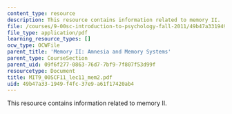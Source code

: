 ```yaml
---
content_type: resource
description: This resource contains information related to memory II.
file: /courses/9-00sc-introduction-to-psychology-fall-2011/49b47a331949f4fc37e9a61f17420ab4_MIT9_00SCF11_lec11_mem2.pdf
file_type: application/pdf
learning_resource_types: []
ocw_type: OCWFile
parent_title: 'Memory II: Amnesia and Memory Systems'
parent_type: CourseSection
parent_uid: 09f6f277-0863-76d7-7bf9-7f807f53d99f
resourcetype: Document
title: MIT9_00SCF11_lec11_mem2.pdf
uid: 49b47a33-1949-f4fc-37e9-a61f17420ab4
---
```

This resource contains information related to memory II.

